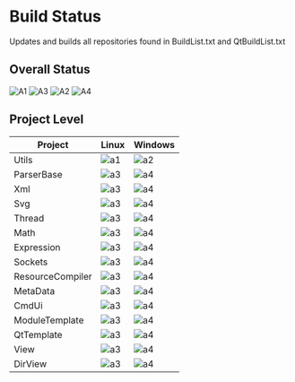 # Build Status

Updates and builds all repositories found in BuildList.txt and QtBuildList.txt

## Overall Status

![A1](https://github.com/chcly/BuildStatus/actions/workflows/build-linux.yml/badge.svg)
![A3](https://github.com/chcly/BuildStatus/actions/workflows/build-qt-linux.yml/badge.svg)
![A2](https://github.com/chcly/BuildStatus/actions/workflows/build-windows.yml/badge.svg)
![A4](https://github.com/chcly/BuildStatus/actions/workflows/build-qt-windows.yml/badge.svg)

## Project Level

| Project          | Linux                                                                                         | Windows                                                                                         |
| ---------------- | --------------------------------------------------------------------------------------------- | ----------------------------------------------------------------------------------------------- |
| Utils            | ![a1](https://github.com/chcly/Module.Utils/actions/workflows/build-linux.yml/badge.svg)      | ![a2](https://github.com/chcly/Module.Utils/actions/workflows/build-windows.yml/badge.svg)      |
| ParserBase       | ![a3](https://github.com/chcly/Module.ParserBase/actions/workflows/build-linux.yml/badge.svg) | ![a4](https://github.com/chcly/Module.ParserBase/actions/workflows/build-windows.yml/badge.svg) |
| Xml              | ![a3](https://github.com/chcly/Module.Xml/actions/workflows/build-linux.yml/badge.svg)        | ![a4](https://github.com/chcly/Module.Xml/actions/workflows/build-windows.yml/badge.svg)        |
| Svg              | ![a3](https://github.com/chcly/Module.Svg/actions/workflows/build-linux.yml/badge.svg)        | ![a4](https://github.com/chcly/Module.Svg/actions/workflows/build-windows.yml/badge.svg)        |
| Thread           | ![a3](https://github.com/chcly/Module.Thread/actions/workflows/build-linux.yml/badge.svg)     | ![a4](https://github.com/chcly/Module.Thread/actions/workflows/build-windows.yml/badge.svg)     |
| Math             | ![a3](https://github.com/chcly/Module.Math/actions/workflows/build-linux.yml/badge.svg)       | ![a4](https://github.com/chcly/Module.Math/actions/workflows/build-windows.yml/badge.svg)       |
| Expression       | ![a3](https://github.com/chcly/Module.Expression/actions/workflows/build-linux.yml/badge.svg) | ![a4](https://github.com/chcly/Module.Expression/actions/workflows/build-windows.yml/badge.svg) |
| Sockets          | ![a3](https://github.com/chcly/Module.Sockets/actions/workflows/build-linux.yml/badge.svg)    | ![a4](https://github.com/chcly/Module.Sockets/actions/workflows/build-windows.yml/badge.svg)    |
| ResourceCompiler | ![a3](https://github.com/chcly/ResourceCompiler/actions/workflows/build-linux.yml/badge.svg)  | ![a4](https://github.com/chcly/ResourceCompiler/actions/workflows/build-windows.yml/badge.svg)  |
| MetaData         | ![a3](https://github.com/chcly/Module.MetaData/actions/workflows/build-linux.yml/badge.svg)   | ![a4](https://github.com/chcly/Module.MetaData/actions/workflows/build-windows.yml/badge.svg)   |
| CmdUi            | ![a3](https://github.com/chcly/CmdUi/actions/workflows/build-linux.yml/badge.svg)             | ![a4](https://github.com/chcly/CmdUi/actions/workflows/build-windows.yml/badge.svg)             |
| ModuleTemplate   | ![a3](https://github.com/chcly/ModuleTemplate/actions/workflows/build-linux.yml/badge.svg)    | ![a4](https://github.com/chcly/ModuleTemplate/actions/workflows/build-windows.yml/badge.svg)    |
| QtTemplate       | ![a3](https://github.com/chcly/QtTemplate/actions/workflows/build-linux.yml/badge.svg)        | ![a4](https://github.com/chcly/QtTemplate/actions/workflows/build-windows.yml/badge.svg)        |
| View             | ![a3](https://github.com/chcly/Module.View/actions/workflows/build-linux.yml/badge.svg)       | ![a4](https://github.com/chcly/Module.View/actions/workflows/build-windows.yml/badge.svg)       |
| DirView          | ![a3](https://github.com/chcly/DirView/actions/workflows/build-linux.yml/badge.svg)           | ![a4](https://github.com/chcly/DirView/actions/workflows/build-windows.yml/badge.svg)           |
